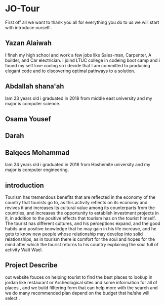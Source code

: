 # JO-Tour

First off all we want to thank you all for everything you do to us
we will start with introduce ourself .

## Yazan Alaiwah
I finsh my high school and work a few jobs like Sales-man, Carpenter, A builder, and Car electrician. I joind LTUC college in codeing boot camp and i found my self love coding so i decide that I am committed to producing elegant code and to discovering optimal pathways to a solution.
## Abdallah shana'ah

Iam 23 years old i graduated in 2019 from middle east university and my major is computer science.

## Osama Yousef

## Darah

## Balqees Mohammad
Iam 24  years old i graduated in 2018 from Hashemite university and my major is computer engineering.
## introduction

Tourism has tremendous benefits that are reflected in the economy of the country that tourists go to, as this activity reflects on its economy and revives it and increases its cultural value among its counterparts from the countries, and increases the opportunity to establish investment projects in it, in addition to the positive effects that tourism has on the tourist himself. The tourist has different cultures, and his perceptions expand, and the good habits and positive knowledge that he may gain in his life increase, and he gets to know new people whose relationship may develop into solid relationships, as in tourism there is comfort for the soul and hopes for the mind after which the tourist returns to his country explaining the soul full of activity Walt Wael.

## Project Describe

out website fouces on helping tourist to find the best places to lookup in jordan like restaurant or Archeological sites and some information for all of places , and we build filltering form that can help more with the search and we do many recommended plan depend on the budget that he/she will select .
